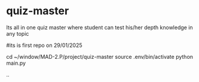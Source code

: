 # quiz-master
Its all in one quiz master where student can test his/her depth knowledge in any topic


#its is first repo on 29/01/2025










cd ~/window/MAD-2.P/project/quiz-master
source .env/bin/activate
python main.py

..


